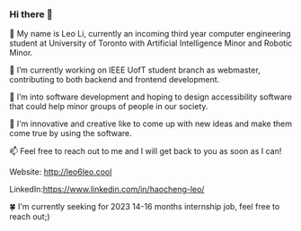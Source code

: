 ### Hi there 👋

 🔭 My name is Leo Li, currently an incoming third year computer engineering student at University of Toronto with Artificial Intelligence Minor and Robotic Minor.

🌱 I’m currently working on IEEE UofT student branch as webmaster, contributing to both backend and frontend development.

👯 I’m into software development and hoping to design accessibility software that could help minor groups of people in our society.

🤠 I'm innovative and creative like to come up with new ideas and make them come true by using the software.

📫 Feel free to reach out to me and I will get back to you as soon as I can!

Website: http://leo6leo.cool

LinkedIn:https://www.linkedin.com/in/haocheng-leo/

🍀 I'm currently seeking for 2023 14-16 months internship job, feel free to reach out;)

<!--
**Leo6Leo/Leo6Leo** is a ✨ _special_ ✨ repository because its `README.md` (this file) appears on your GitHub profile.

Here are some ideas to get you started:

- 🔭 I’m currently working on ...
- 🌱 I’m currently learning ...
- 👯 I’m looking to collaborate on ...
- 🤔 I’m looking for help with ...
- 💬 Ask me about ...
- 📫 How to reach me: ...
- 😄 Pronouns: ...
- ⚡ Fun fact: ...
-->
